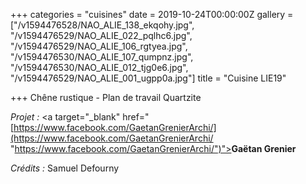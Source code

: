 +++
categories = "cuisines"
date = 2019-10-24T00:00:00Z
gallery = ["/v1594476528/NAO_ALIE_138_ekqohy.jpg", "/v1594476529/NAO_ALIE_022_pqlhc6.jpg", "/v1594476529/NAO_ALIE_106_rgtyea.jpg", "/v1594476530/NAO_ALIE_107_qumpnz.jpg", "/v1594476530/NAO_ALIE_012_tjg0e6.jpg", "/v1594476529/NAO_ALIE_001_ugpp0a.jpg"]
title = "Cuisine LIE19"

+++
Chêne rustique - Plan de travail Quartzite

_Projet :_ <a target="_blank" href="[https://www.facebook.com/GaetanGrenierArchi/](https://www.facebook.com/GaetanGrenierArchi/ "https://www.facebook.com/GaetanGrenierArchi/")"><strong>Gaëtan Grenier</strong></a>

_Crédits :_ Samuel Defourny